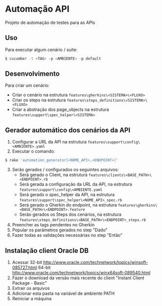 # Automação API
Projeto de automação de testes para as APIs

## Uso

Para executar algum cenário / suíte:
```sh
$ cucumber -t <TAG> -p <AMBIENTE> -p default
```

## Desenvolvimento

Para criar um cenário:
- Criar o cenário na estrutura `features\gherkins\<SISTEMA>\<FLUXO>`
- Criar os steps na estrutura `features\steps_definitions\<SISTEMA>\<FLUXO>`
- Criar a abstração dos page_objects na estrutura `features\support\spec_helper\<SISTEMA>`

## Gerador automático dos cenários da API

1. Configurar a URL da API na estrutura `features\support\config\<AMBIENTE>.yaml`
2. Executar o comando:
```sh
$ rake 'automation_generator[<NOME_API>,<ENDPOINT>]'
```

3. Serão gerados / configurados os seguintes arquivos:
    - Será gerado o Client, na estrutura `features\clients\<BASE_PATH>\<ENDPOINT>.rb`
    - Será gerada a configuração da URL da API, na estrutura `features\support\config\<AMBIENTE.yaml`
    - Será gerado o spec_helper da API, na estrutura `features\support\spec_helper\<NOME_API>_spec.rb`
    - Será gerado o Gherkin do endpoint, na estrutura `features\gherkins\<BASE_PATH>\<ENDPOINT>.feature`
    - Serão gerados os Steps dos cenários, na estrutura `features\steps_definitions\<BASE_PATH>\<ENDPOINT>_steps.rb`
4. Preencher as tags pendentes no Gherkin
5. Popular os parâmetros gerados no step "Dado"
6. Fazer todas as validações necessárias no step "Então"

## Instalação client Oracle DB

1. Acessar
32-bit http://www.oracle.com/technetwork/topics/winsoft-085727.html
64-bit http://www.oracle.com/technetwork/topics/winx64soft-089540.html
2. Fazer o download da versão mais recente do client "Instant Client Package - Basic"
3. Extrair os arquivos
4. Adicionar esta pasta na variável de ambiente PATH
5. Reiniciar a máquina
